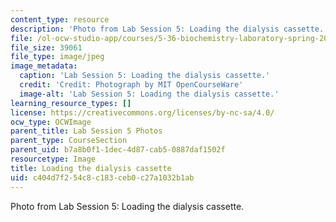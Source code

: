 ```yaml
---
content_type: resource
description: 'Photo from Lab Session 5: Loading the dialysis cassette.'
file: /ol-ocw-studio-app/courses/5-36-biochemistry-laboratory-spring-2009/c404d7f254c8c183ceb0c27a1032b1ab_Lab5_1.jpg
file_size: 39061
file_type: image/jpeg
image_metadata:
  caption: 'Lab Session 5: Loading the dialysis cassette.'
  credit: 'Credit: Photograph by MIT OpenCourseWare'
  image-alt: 'Lab Session 5: Loading the dialysis cassette.'
learning_resource_types: []
license: https://creativecommons.org/licenses/by-nc-sa/4.0/
ocw_type: OCWImage
parent_title: Lab Session 5 Photos
parent_type: CourseSection
parent_uid: b7a8b0f1-1dec-4d87-cab5-0887daf1502f
resourcetype: Image
title: Loading the dialysis cassette
uid: c404d7f2-54c8-c183-ceb0-c27a1032b1ab
---
```

Photo from Lab Session 5: Loading the dialysis cassette.